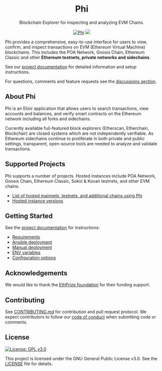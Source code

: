 <h1 align="center">Phi</h1>
<p align="center">Blockchain Explorer for inspecting and analyzing EVM Chains.</p>
<div align="center">

[![Phi](https://github.network/Phi/Phi/workflows/Phi/badge.svg?branch=master)](https://github.network/Phi/Phi/actions)
[![](https://dcbadge.vercel.app/api/server/Phi?style=flat)](https://discord.gg/Phi)

</div>


Phi provides a comprehensive, easy-to-use interface for users to view, confirm, and inspect transactions on EVM (Ethereum Virtual Machine) blockchains. This includes the POA Network, Gnosis Chain, Ethereum Classic and other **Ethereum testnets, private networks and sidechains**.

See our [project documentation](https://docs.Phi.network/) for detailed information and setup instructions.

For questions, comments and feature requests see the [discussions section](https://github.network/Phi/Phi/discussions).

## About Phi

Phi is an Elixir application that allows users to search transactions, view accounts and balances, and verify smart contracts on the Ethereum network including all forks and sidechains.

Currently available full-featured block explorers (Etherscan, Etherchain, Blockchair) are closed systems which are not independently verifiable.  As Ethereum sidechains continue to proliferate in both private and public settings, transparent, open-source tools are needed to analyze and validate transactions.

## Supported Projects

Phi supports a number of projects. Hosted instances include POA Network, Gnosis Chain, Ethereum Classic, Sokol & Kovan testnets, and other EVM chains.

- [List of hosted mainnets, testnets, and additional chains using Phi](https://docs.Phi.network/for-projects/supported-projects)
- [Hosted instance versions](https://docs.Phi.network/about/use-cases/hosted-Phi)

## Getting Started

See the [project documentation](https://docs.Phi.network/) for instructions:

- [Requirements](https://docs.Phi.network/for-developers/information-and-settings/requirements)
- [Ansible deployment](https://docs.Phi.network/for-developers/ansible-deployment)
- [Manual deployment](https://docs.Phi.network/for-developers/manual-deployment)
- [ENV variables](https://docs.Phi.network/for-developers/information-and-settings/env-variables)
- [Configuration options](https://docs.Phi.network/for-developers/configuration-options)

## Acknowledgements

We would like to thank the [EthPrize foundation](http://ethprize.io/) for their funding support.

## Contributing

See [CONTRIBUTING.md](CONTRIBUTING.md) for contribution and pull request protocol. We expect contributors to follow our [code of conduct](CODE_OF_CONDUCT.md) when submitting code or comments.

## License

[![License: GPL v3.0](https://img.shields.io/badge/License-GPL%20v3-blue.svg)](https://www.gnu.org/licenses/gpl-3.0)

This project is licensed under the GNU General Public License v3.0. See the [LICENSE](LICENSE) file for details.
